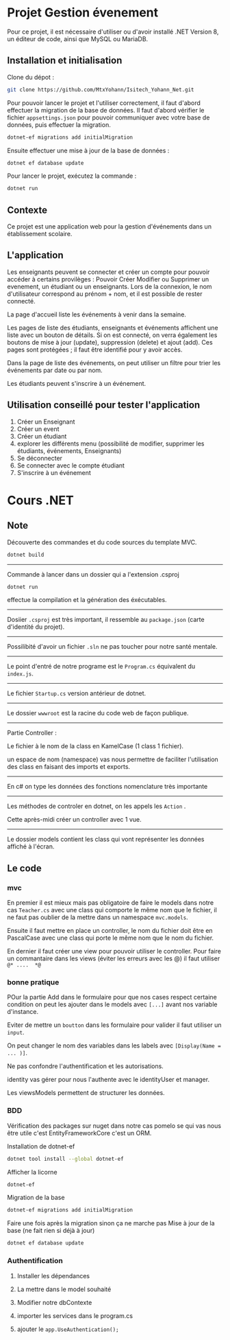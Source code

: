 # Projet Gestion évenement 

Pour ce projet, il est nécessaire d'utiliser ou d'avoir installé .NET Version 8, un éditeur de code, ainsi que MySQL ou MariaDB.

## Installation et initialisation

Clone du dépot :

```bash
git clone https://github.com/MtxYohann/Isitech_Yohann_Net.git
```

Pour pouvoir lancer le projet et l'utiliser correctement, il faut d'abord effectuer la migration de la base de données. Il faut d'abord vérifier le fichier `appsettings.json` pour pouvoir communiquer avec votre base de données, puis effectuer la migration.

```bash
dotnet-ef migrations add initialMigration
```
Ensuite effectuer une mise à jour de la base de données :
 
```bash
dotnet ef database update
```

Pour lancer le projet, exécutez la commande :
```bash
dotnet run
```

## Contexte

Ce projet est une application web pour la gestion d'événements dans un établissement scolaire.
## L'application

Les enseignants peuvent se connecter et créer un compte pour pouvoir accéder à certains provilèges :
Pouvoir Créer Modifier ou Supprimer un evenement, un étudiant ou un enseignants.
Lors de la connexion, le nom d'utilisateur correspond au prénom + nom, et il est possible de rester connecté.

La page d'accueil liste les événements à venir dans la semaine.

Les pages de liste des étudiants, enseignants et événements affichent une liste avec un bouton de détails. Si on est connecté, on verra également les boutons de mise à jour (update), suppression (delete) et ajout (add). Ces pages sont protégées ; il faut être identifié pour y avoir accès.

Dans la page de liste des événements, on peut utiliser un filtre pour trier les événements par date ou par nom.

Les étudiants peuvent s'inscrire à un événement.

## Utilisation conseillé pour tester l'application

1. Créer un Enseignant
2. Créer un event 
3. Créer un étudiant
4. explorer les différents menu (possibilité de modifier, supprimer les étudiants, événements, Enseignants)
5. Se déconnecter
6. Se connecter avec le compte étudiant
7. S'inscrire à un événement


# Cours .NET 
## Note
Découverte des commandes et du code sources du template MVC.
```Bash
dotnet build
```
----------------

Commande à lancer dans un dossier qui a l'extension .csproj
```Bash
dotnet run
```
effectue la compilation et la génération des éxécutables.

-----------------
Dosiier `.csproj` est très important, il ressemble au `package.json` (carte d'identité du projet).

--------------------------
Possilibité d'avoir un fichier `.sln` ne pas toucher pour notre santé mentale.

--------------------------
Le point d'entré de notre programe est le `Program.cs` équivalent du `index.js`.

--------------------------
Le fichier `Startup.cs` version antérieur de dotnet.

--------------------------
Le dossier `wwwroot` est la racine du code web de façon publique.

--------------------------
Partie Controller :

Le fichier à le nom de la class en KamelCase (1 class 1 fichier).

un espace de nom (namespace) vas nous permettre de faciliter l'utilisation des class en faisant des imports et exports.

--------------------------
En c# on type les données des fonctions
nomenclature très importante

--------------------------
Les méthodes de controler en dotnet, on les appels les `Action` .

Cette après-midi créer un controller avec 1 vue.

--------------------------
Le dossier models contient les class qui vont représenter les données affiché à l'écran.

## Le code

### mvc

En premier il est mieux mais pas obligatoire de faire le models dans notre cas `Teacher.cs` avec une class qui comporte le même nom que le fichier, il ne faut pas oublier de la mettre dans un namespace `mvc.models`.

Ensuite il faut mettre en place un controller, le nom du fichier doit être en PascalCase avec une class qui porte le même nom que le nom du fichier.

En dernier il faut créer une view pour pouvoir utiliser le controller.
Pour faire un commantaire dans les views (éviter les erreurs avec les @) il faut utiliser `@* ....  *@`


### bonne pratique

POur la partie Add dans le formulaire pour que nos cases respect certaine condition on peut les ajouter dans le models avec `[...]` avant nos variable d'instance.

Eviter de mettre un `boutton` dans les formulaire pour valider il faut utiliser un `input`.

On peut changer le nom des variables dans les labels avec `[Display(Name = ... )]`.

Ne pas confondre l'authentification et les autorisations.

identity vas gérer pour nous l'authente avec le identityUser et manager.

Les viewsModels permettent de structurer les données.


### BDD

Vérification des packages sur nuget dans notre cas pomelo se qui vas nous être utile c'est EntityFrameworkCore c'est un ORM.

Installation de dotnet-ef
```bash
dotnet tool install --global dotnet-ef
```

Afficher la licorne
```bash
dotnet-ef
```

Migration de la base 
```bash
dotnet-ef migrations add initialMigration
```

Faire une fois après la migration sinon ça ne marche pas
Mise à jour de la base (ne fait rien si déjà à jour)
```bash
dotnet ef database update
```


### Authentification

1. Installer les dépendances

2. La mettre dans le model souhaité 

3. Modifier notre dbContexte

4. importer les services dans le program.cs

5. ajouter le `app.UseAuthentication();`
